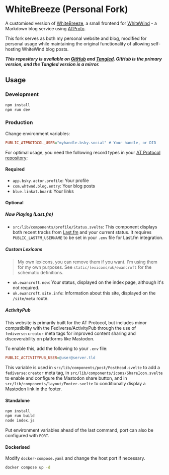 # WhiteBreeze (Personal Fork)

A customised version of [WhiteBreeze](https://github.com/hugeblank/whitebreeze), a small frontend for [WhiteWind](https://whtwnd.com/) - a Markdown blog service using [ATProto](https://atproto.com/).

This fork serves as both my personal website and blog, modified for personal usage while maintaining the original functionality of allowing self-hosting WhiteWind blog posts.

**_This repository is available on [GitHub](https://github.com/ewanc26/website) and [Tangled](https://tangled.sh/did:plc:ofrbh253gwicbkc5nktqepol/website). GitHub is the primary version, and the Tangled version is a mirror._**

## Usage

### Development

```sh
npm install
npm run dev
```

### Production

Change environment variables:

```ini
PUBLIC_ATPROTOCOL_USER="myhandle.bsky.social" # Your handle, or DID
```

For optimal usage, you need the following record types in your [AT Protocol repository](https://atproto.com/specs/repository):

#### Required

- `app.bsky.actor.profile`: Your profile
- `com.whtwnd.blog.entry`: Your blog posts
- `blue.linkat.board`: Your links

#### Optional

##### Now Playing (Last.fm)

- `src/lib/components/profile/Status.svelte`: This component displays both recent tracks from [Last.fm](https://last.fm) and your current status. It requires `PUBLIC_LASTFM_USERNAME` to be set in your `.env` file for Last.fm integration.

##### Custom Lexicons

> My own lexicons, you can remove them if you want. I'm using them for my own purposes. See `static/lexicons/uk/ewancroft` for the schematic definitions.

- `uk.ewancroft.now`: Your status, displayed on the index page, although it's not required.
- `uk.ewancroft.site.info`: Information about this site, displayed on the `/site/meta` route.

##### ActivityPub

This website is primarily built for the AT Protocol, but includes minor compatibility with the Fediverse/ActivityPub through the use of `fediverse:creator` meta tags for improved content sharing and discoverability on platforms like Mastodon.

To enable this, add the following to your `.env` file:

```ini
PUBLIC_ACTIVITYPUB_USER=@user@server.tld
```

This variable is used in `src/lib/components/post/PostHead.svelte` to add a `fediverse:creator` meta tag, in `src/lib/components/icons/ShareIcon.svelte` to enable and configure the Mastodon share button, and in `src/lib/components/layout/Footer.svelte` to conditionally display a Mastodon link in the footer.

#### Standalone

```sh
npm install
npm run build
node index.js
```

Put environment variables ahead of the last command, port can also be configured with `PORT`.

#### Dockerised

Modify `docker-compose.yaml` and change the host port if necessary.

```sh
docker compose up -d
```
